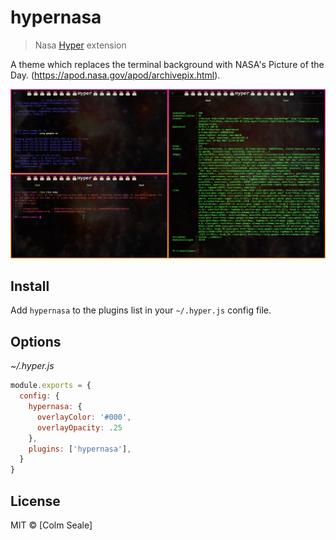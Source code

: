 # hypernasa

> Nasa [Hyper](https://hyper.is) extension

A theme which replaces the terminal background with NASA's Picture of the Day. (https://apod.nasa.gov/apod/archivepix.html).

![](screenshot.png)


## Install

Add `hypernasa` to the plugins list in your `~/.hyper.js` config file.

## Options

*~/.hyper.js*
```javascript
module.exports = {
  config: {
    hypernasa: {
      overlayColor: '#000',
      overlayOpacity: .25
    },
    plugins: ['hypernasa'],
  }
}
```

## License

MIT © [Colm Seale]
